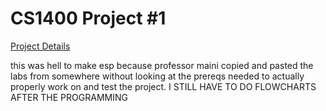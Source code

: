 # CS1400 Project #1
[Project Details](https://github.com/PlainOlSoapBar/CS1400Project1/files/14752103/Project.Description.pdf)

this was hell to make esp because professor maini copied and pasted the labs from somewhere without looking at the prereqs needed to actually properly work on and test the project.
I STILL HAVE TO DO FLOWCHARTS AFTER THE PROGRAMMING
